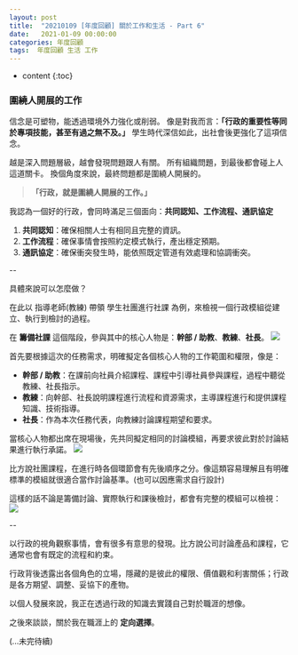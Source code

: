 ```yaml
---
layout: post
title:  "20210109 [年度回顧] 關於工作和生活 - Part 6"
date:   2021-01-09 00:00:00
categories: 年度回顧
tags:  年度回顧 生活 工作
---
```



* content
{:toc}


### 圍繞人開展的工作

信念是可塑物，能透過環境外力強化或削弱。
像是對我而言：**「行政的重要性等同於專項技能，甚至有過之無不及。」**
學生時代深信如此，出社會後更強化了這項信念。

越是深入問題層級，越會發現問題跟人有關。
所有組織問題，到最後都會碰上人這道關卡。
換個角度來說，最終問題都是圍繞人開展的。

> **「行政，就是圍繞人開展的工作。」**

我認為一個好的行政，會同時滿足三個面向：**共同認知、工作流程、通訊協定**
1. **共同認知**：確保相關人士有相同且完整的資訊。
2. **工作流程**：確保事情會按照約定模式執行，產出穩定預期。
3. **通訊協定**：確保衝突發生時，能依照既定管道有效處理和協調衝突。

--

具體來說可以怎麼做？

在此以 指導老師(教練) 帶領 學生社團進行社課 為例，來檢視一個行政模組從建立、執行到檢討的過程。

在 **籌備社課** 這個階段，參與其中的核心人物是：**幹部 / 助教**、**教練**、**社長**。
![](https://i.imgur.com/MK2mzQV.jpg)

首先要根據這次的任務需求，明確擬定各個核心人物的工作範圍和權限，像是：
* **幹部 / 助教**：在課前向社員介紹課程、課程中引導社員參與課程，過程中聽從教練、社長指示。
* **教練**：向幹部、社長說明課程進行流程和資源需求，主導課程進行和提供課程知識、技術指導。
* **社長**：作為本次任務代表，向教練討論課程期望和要求。

當核心人物都出席在現場後，先共同擬定相同的討論模組，再要求彼此對於討論結果進行執行承諾。
![](https://i.imgur.com/brN0st0.jpg)

比方說社團課程，在進行時各個環節會有先後順序之分。像這類容易理解且有明確標準的模組就很適合當作討論基準。(也可以因應需求自行設計)

這樣的話不論是籌備討論、實際執行和課後檢討，都會有完整的模組可以檢視：
![](https://i.imgur.com/4PZpdRq.jpg)

--

以行政的視角觀察事情，會有很多有意思的發現。比方說公司討論產品和課程，它通常也會有既定的流程和約束。

行政背後透露出各個角色的立場，隱藏的是彼此的權限、價值觀和利害關係；行政是各方期望、調整、妥協下的產物。

以個人發展來說，我正在透過行政的知識去實踐自己對於職涯的想像。

之後來談談，關於我在職涯上的 **定向選擇**。

(...未完待續)
